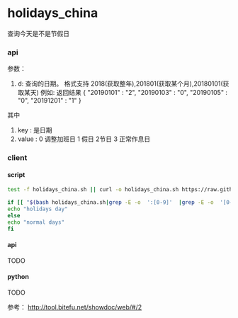 # holidays_china

查询今天是不是节假日



### api
参数：
1. d: 查询的日期。   格式支持 2018(获取整年),201801(获取某个月),20180101(获取某天) 
例如:
返回结果
{ 
  "20190101" : "2", 
  "20190103" : "0", 
  "20190105" : "0", 
  "20191201" : "1" 
}

其中 
1. key : 是日期
1. value : 0 调整加班日 1 假日 2节日 3 正常作息日


### client 

#### script
```bash
test -f holidays_china.sh || curl -o holidays_china.sh https://raw.githubusercontent.com/zgfh/holidays_china/master/sdk/script/holidays_china.sh 

if [[ "$(bash holidays_china.sh|grep -E -o  ':[0-9]'  |grep -E -o  '[0-9]')" != "0" ]]  ;then
echo "holidays day"
else
echo "normal days"
fi
```


#### api
TODO
#### python
TODO


参考：
http://tool.bitefu.net/showdoc/web/#/2
